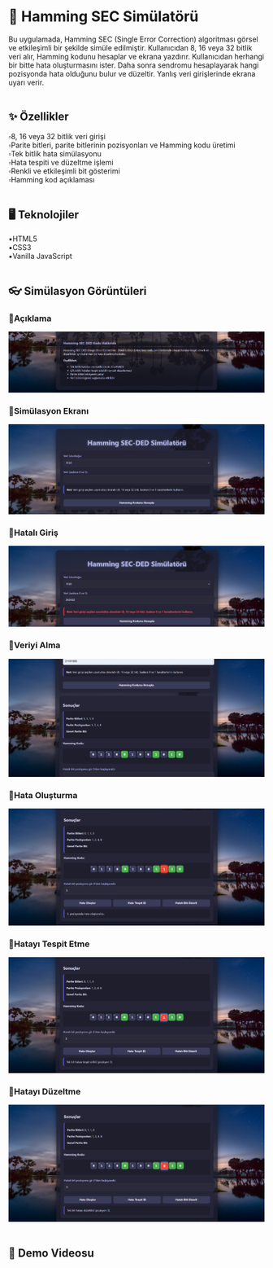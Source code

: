 # 🧮 Hamming SEC Simülatörü
Bu uygulamada, Hamming SEC (Single Error Correction) algoritması görsel ve etkileşimli bir şekilde simüle edilmiştir. Kullanıcıdan 8, 16 veya 32 bitlik veri alır, Hamming kodunu hesaplar ve ekrana yazdırır. Kullanıcıdan herhangi bir bitte hata oluşturmasını ister. Daha sonra sendromu hesaplayarak hangi pozisyonda hata olduğunu bulur ve düzeltir. Yanlış veri girişlerinde ekrana uyarı verir. <br><br>

## ✨ Özellikler
▫️8, 16 veya 32 bitlik veri girişi<br>
▫️Parite bitleri, parite bitlerinin pozisyonları ve Hamming kodu üretimi<br>
▫️Tek bitlik hata simülasyonu<br>
▫️Hata tespiti ve düzeltme işlemi<br>
▫️Renkli ve etkileşimli bit gösterimi<br>
▫️Hamming kod açıklaması<br><br>

## 🖥️ Teknolojiler
▪️HTML5<br>
▪️CSS3<br>
▪️Vanilla JavaScript<br><br>

## 👓 Simülasyon Görüntüleri
### 📌Açıklama
![Açıklama](aciklama.png)<br>
### 📌Simülasyon Ekranı
![Görünüm](1.png)<br>
### 📌Hatalı Giriş
![Hatalı Giriş](hata.png)<br>
### 📌Veriyi Alma
![Veriyi Alma](2.png)<br>
### 📌Hata Oluşturma
![Hata Oluşturma](3.png)<br>
### 📌Hatayı Tespit Etme 
![Hatayı Tespit Etme](4.png)<br>
### 📌Hatayı Düzeltme
![Hatayı Düzeltme](5.png)<br><br>

## 🎥 Demo Videosu
